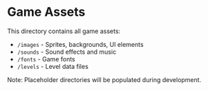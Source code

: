 # Game Assets

This directory contains all game assets:

- `/images` - Sprites, backgrounds, UI elements
- `/sounds` - Sound effects and music
- `/fonts` - Game fonts
- `/levels` - Level data files

Note: Placeholder directories will be populated during development.
